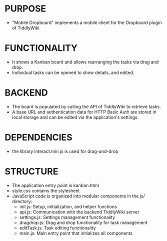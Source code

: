 # PURPOSE
- "Mobile Dropboard" implements a mobile client for the Dropboard plugin of TiddlyWiki.

# FUNCTIONALITY
- It shows a Kanban board and allows rearranging the tasks via drag and drop. 
- Individual tasks can be opened to show details, and edited.

# BACKEND
- The board is populated by calling the API of TiddlyWiki to retrieve tasks. 
- A base URL and authentication data for  HTTP Basic Auth are stored in local storage 
  and can be edited via the application's settings.

# DEPENDENCIES
- the library interact.min.js is used for drag-and-drop

# STRUCTURE
- The application entry point is kanban.html
- style.css contains the stylesheet
- JavaScript code is organized into modular components in the js/ directory:
  - init.js: Setup, initialization, and helper functions
  - api.js: Communication with the backend TiddlyWiki server
  - settings.js: Settings management functionality
  - dragdrop.js: Drag and drop functionality for task management
  - editTask.js: Task editing functionality
  - main.js: Main entry point that initializes all components
